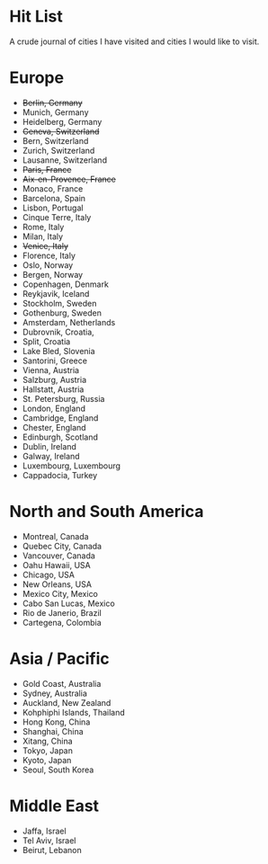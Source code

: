 # Hit List

A crude journal of cities I have visited and cities I would like to visit.

# Europe
* ~~Berlin, Germany~~
* Munich, Germany
* Heidelberg, Germany
* ~~Geneva, Switzerland~~
* Bern, Switzerland
* Zurich, Switzerland
* Lausanne, Switzerland
* ~~Paris, France~~
* ~~Aix-en-Provence, France~~
* Monaco, France
* Barcelona, Spain
* Lisbon, Portugal
* Cinque Terre, Italy
* Rome, Italy
* Milan, Italy
* ~~Venice, Italy~~
* Florence, Italy
* Oslo, Norway
* Bergen, Norway
* Copenhagen, Denmark
* Reykjavik, Iceland
* Stockholm, Sweden
* Gothenburg, Sweden
* Amsterdam, Netherlands
* Dubrovnik, Croatia,
* Split, Croatia
* Lake Bled, Slovenia
* Santorini, Greece
* Vienna, Austria
* Salzburg, Austria
* Hallstatt, Austria
* St. Petersburg, Russia
* London, England
* Cambridge, England
* Chester, England
* Edinburgh, Scotland
* Dublin, Ireland
* Galway, Ireland
* Luxembourg, Luxembourg
* Cappadocia, Turkey

# North and South America
* Montreal, Canada
* Quebec City, Canada
* Vancouver, Canada
* Oahu Hawaii, USA
* Chicago, USA
* New Orleans, USA
* Mexico City, Mexico
* Cabo San Lucas, Mexico
* Rio de Janerio, Brazil
* Cartegena, Colombia

# Asia / Pacific
* Gold Coast, Australia
* Sydney, Australia
* Auckland, New Zealand
* Kohphiphi Islands, Thailand
* Hong Kong, China
* Shanghai, China
* Xitang, China
* Tokyo, Japan
* Kyoto, Japan
* Seoul, South Korea

# Middle East
* Jaffa, Israel
* Tel Aviv, Israel
* Beirut, Lebanon
